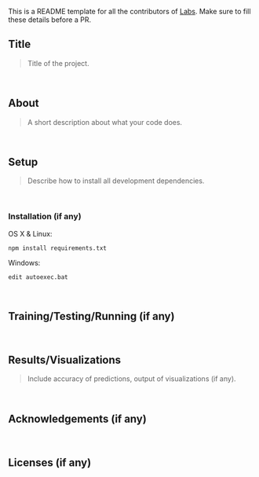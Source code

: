 
This is a README template for all the contributors of <a href="https://github.com/siesgstarena/labs">Labs</a>. Make sure to fill these details before a PR. 
<br>

## Title
> Title of the project.
<br>

## About
> A short description about what your code does.
<br>

## Setup 
> Describe how to install all development dependencies.
<br>


### Installation (if any)
OS X & Linux:

```
npm install requirements.txt
```

Windows:

```
edit autoexec.bat
```
<br>


## Training/Testing/Running (if any) 
<br>


## Results/Visualizations
> Include accuracy of predictions, output of visualizations (if any).

<br>

## Acknowledgements (if any)
<br>


## Licenses (if any)


